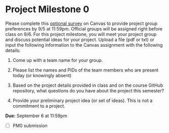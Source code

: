 # Project Milestone 0

Please complete this [optional survey](https://canvas.vt.edu/courses/196188/quizzes/548854) on Canvas to provide project group preferences by 9/5 at 11:59pm. Official groups will be assigned right before class on 9/6. For this project milestone, you will meet your project group and discuss potential ideas for your project. Upload a file (pdf or txt) or input the following information to the Canvas assignment with the following details:

1. Come up with a team name for your group.

2. Please list the names and PIDs of the team members who are present today (or knowingly absent)

3. Based on the project details provided in class and on the course GitHub repository, what questions do you have about the project this semester?

4. Provide your preliminary project idea (or set of ideas). This is not a commitment to a project.

 **Due:** September 6 at 11:59pm
- [ ] PM0 submission